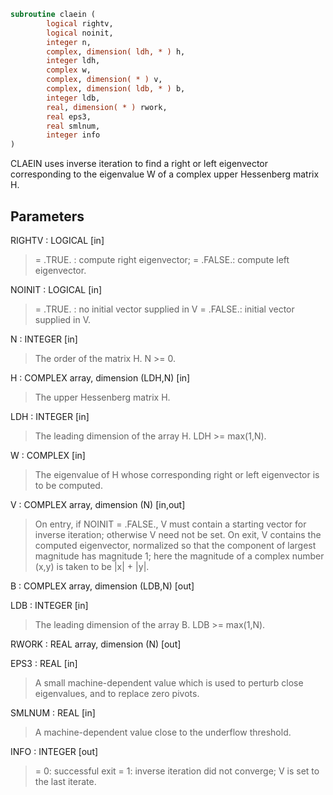 ```fortran
subroutine claein (
        logical rightv,
        logical noinit,
        integer n,
        complex, dimension( ldh, * ) h,
        integer ldh,
        complex w,
        complex, dimension( * ) v,
        complex, dimension( ldb, * ) b,
        integer ldb,
        real, dimension( * ) rwork,
        real eps3,
        real smlnum,
        integer info
)
```

CLAEIN uses inverse iteration to find a right or left eigenvector
corresponding to the eigenvalue W of a complex upper Hessenberg
matrix H.

## Parameters
RIGHTV : LOGICAL [in]
> = .TRUE. : compute right eigenvector;
> = .FALSE.: compute left eigenvector.

NOINIT : LOGICAL [in]
> = .TRUE. : no initial vector supplied in V
> = .FALSE.: initial vector supplied in V.

N : INTEGER [in]
> The order of the matrix H.  N >= 0.

H : COMPLEX array, dimension (LDH,N) [in]
> The upper Hessenberg matrix H.

LDH : INTEGER [in]
> The leading dimension of the array H.  LDH >= max(1,N).

W : COMPLEX [in]
> The eigenvalue of H whose corresponding right or left
> eigenvector is to be computed.

V : COMPLEX array, dimension (N) [in,out]
> On entry, if NOINIT = .FALSE., V must contain a starting
> vector for inverse iteration; otherwise V need not be set.
> On exit, V contains the computed eigenvector, normalized so
> that the component of largest magnitude has magnitude 1; here
> the magnitude of a complex number (x,y) is taken to be
> |x| + |y|.

B : COMPLEX array, dimension (LDB,N) [out]

LDB : INTEGER [in]
> The leading dimension of the array B.  LDB >= max(1,N).

RWORK : REAL array, dimension (N) [out]

EPS3 : REAL [in]
> A small machine-dependent value which is used to perturb
> close eigenvalues, and to replace zero pivots.

SMLNUM : REAL [in]
> A machine-dependent value close to the underflow threshold.

INFO : INTEGER [out]
> = 0:  successful exit
> = 1:  inverse iteration did not converge; V is set to the
> last iterate.
